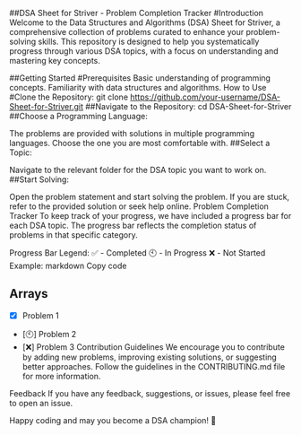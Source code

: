 ##DSA Sheet for Striver - Problem Completion Tracker
#Introduction
Welcome to the Data Structures and Algorithms (DSA) Sheet for Striver, a comprehensive collection of problems curated to enhance your problem-solving skills. This repository is designed to help you systematically progress through various DSA topics, with a focus on understanding and mastering key concepts.

##Getting Started
#Prerequisites
Basic understanding of programming concepts.
Familiarity with data structures and algorithms.
How to Use
#Clone the Repository:
git clone https://github.com/your-username/DSA-Sheet-for-Striver.git
##Navigate to the Repository:
cd DSA-Sheet-for-Striver
##Choose a Programming Language:

The problems are provided with solutions in multiple programming languages. Choose the one you are most comfortable with.
##Select a Topic:

Navigate to the relevant folder for the DSA topic you want to work on.
##Start Solving:

Open the problem statement and start solving the problem.
If you are stuck, refer to the provided solution or seek help online.
Problem Completion Tracker
To keep track of your progress, we have included a progress bar for each DSA topic. The progress bar reflects the completion status of problems in that specific category.

Progress Bar Legend:
:white_check_mark: - Completed
:clock10: - In Progress
:x: - Not Started
Example:
markdown
Copy code
## Arrays

- [x] Problem 1
- [:clock10:] Problem 2
- [:x:] Problem 3
Contribution Guidelines
We encourage you to contribute by adding new problems, improving existing solutions, or suggesting better approaches. Follow the guidelines in the CONTRIBUTING.md file for more information.

Feedback
If you have any feedback, suggestions, or issues, please feel free to open an issue.

Happy coding and may you become a DSA champion! :rocket:
